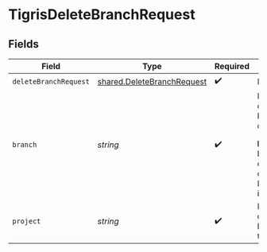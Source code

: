 # TigrisDeleteBranchRequest


## Fields

| Field                                                                                                              | Type                                                                                                               | Required                                                                                                           | Description                                                                                                        |
| ------------------------------------------------------------------------------------------------------------------ | ------------------------------------------------------------------------------------------------------------------ | ------------------------------------------------------------------------------------------------------------------ | ------------------------------------------------------------------------------------------------------------------ |
| `deleteBranchRequest`                                                                                              | [shared.DeleteBranchRequest](../../../sdk/models/shared/deletebranchrequest.md)                                    | :heavy_check_mark:                                                                                                 | N/A                                                                                                                |
| `branch`                                                                                                           | *string*                                                                                                           | :heavy_check_mark:                                                                                                 | Name of the database branch to delete. <p></p>**Note**: `main` branch cannot be deleted, use DeleteProject instead |
| `project`                                                                                                          | *string*                                                                                                           | :heavy_check_mark:                                                                                                 | Delete a database branch in this project                                                                           |